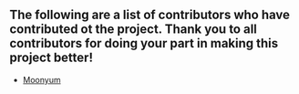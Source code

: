 ## The following are a list of contributors who have contributed ot the project. Thank you to all contributors for doing your part in making this project better!

* [Moonyum](https://github.com/Moonyum)
